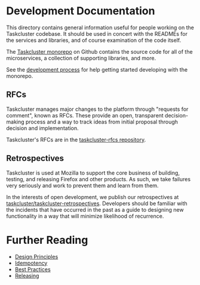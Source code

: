# Development Documentation

This directory contains general information useful for people working on the Taskcluster codebase.
It should be used in concert with the READMEs for the services and libraries, and of course examination of the code itself.

The [Taskcluster monorepo](https://github.com/taskcluster/taskcluster) on Github contains the source code for all of the microservices, a collection of supporting libraries, and more.

See the [development process](development-process.md) for help getting started developing with the monorepo.

## RFCs

Taskcluster manages major changes to the platform through "requests for comment", known as RFCs.
These provide an open, transparent decision-making process and a way to track ideas from initial proposal through decision and implementation.

Taskcluster's RFCs are in the [taskcluster-rfcs repository](https://github.com/taskcluster/taskcluster-rfcs).

## Retrospectives

Taskcluster is used at Mozilla to support the core business of building, testing, and releasing Firefox and other products.
As such, we take failures very seriously and work to prevent them and learn from them.

In the interests of open development, we publish our retrospectives at [taskcluster/taskcluster-retrospectives](https://github.com/taskcluster/taskcluster-retrospectives).
Developers should be familiar with the incidents that have occurred in the past as a guide to designing new functionality in a way that will minimize likelihood of recurrence.

# Further Reading

- [Design Principles](principles.md)
- [Idempotency](idempotency.md)
- [Best Practices](best-practices)
- [Releasing](releasing.md)
